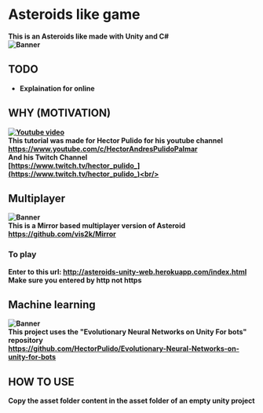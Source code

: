 # Asteroids like game
<b>This is an Asteroids like made with Unity and C#<b> <br/>
![Banner](img/img.gif) <br/>

## TODO
* Explaination for online</br>

## WHY (MOTIVATION)
[![Youtube video](https://img.youtube.com/vi/hA2QJfeh0C8/0.jpg)](https://www.youtube.com/watch?v=hA2QJfeh0C8)<br/>
This tutorial was made for <b>Hector Pulido</b> for his youtube channel <br/>
https://www.youtube.com/c/HectorAndresPulidoPalmar <br/>
And his Twitch Channel<br/>
[https://www.twitch.tv/hector_pulido_](https://www.twitch.tv/hector_pulido_)<br/>

## Multiplayer
![Banner](img/img_multiplayer.gif)<br/>
This is a Mirror based multiplayer version of Asteroid </br>
https://github.com/vis2k/Mirror
### To play
Enter to this url: http://asteroids-unity-web.herokuapp.com/index.html <br>
Make sure you entered by http not https

## Machine learning
![Banner](img/img_ml.gif)<br/>
This project uses the "Evolutionary Neural Networks on Unity For bots" repository<br/>
https://github.com/HectorPulido/Evolutionary-Neural-Networks-on-unity-for-bots


## HOW TO USE
Copy the asset folder content in the asset folder of an empty unity project

